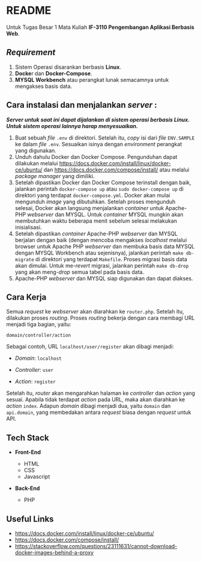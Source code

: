 # README
Untuk Tugas Besar 1 Mata Kuliah **IF-3110 Pengembangan Aplikasi Berbasis Web**.
## ***Requirement***

1. Sistem Operasi disarankan berbasis **Linux**.
2. **Docke**r dan **Docker-Compose**.
3. **MYSQL Workbench** atau perangkat lunak semacamnya untuk mengakses basis data.

## **Cara instalasi dan menjalankan *server* :**

***Server untuk saat ini dapat dijalankan di sistem operasi berbasis Linux. Untuk sistem operasi lainnya harap menyesuaikan.***

1. Buat sebuah *file* `.env` di direktori. Setelah itu, *copy* isi dari *file* `ENV.SAMPLE` ke dalam *file* `.env`. Sesuaikan isinya dengan *environment* perangkat yang digunakan.
2. Unduh dahulu Docker dan Docker Compose. Pengunduhan dapat dilakukan melalui https://docs.docker.com/install/linux/docker-ce/ubuntu/ dan https://docs.docker.com/compose/install/ atau melalui *package manager* yang dimiliki.
2. Setelah dipastikan Docker dan Docker Compose terinstall dengan baik, jalankan perintah `docker-compose up` atau `sudo docker-compose up` di direktori yang terdapat `docker-compose.yml`. Docker akan mulai mengunduh *image* yang dibutuhkan. Setelah proses mengunduh selesai, Docker akan langsung menjalankan *container* untuk Apache-PHP *webserver* dan MYSQL. Untuk *container* MYSQL mungkin akan membutuhkan waktu beberapa menit sebelum selesai melakukan inisialisasi.
3. Setelah dipastikan *container* Apache-PHP *webserver* dan MYSQL berjalan dengan baik (dengan mencoba mengakses *localhost* melalui browser untuk Apache PHP *webserver* dan membuka basis data MYSQL dengan MYSQL Workbench atau sejenisnya), jalankan perintah `make db-migrate` di direktori yang terdapat `Makefile`. Proses migrasi basis data akan dimulai. Untuk me-*revert* migrasi, jalankan perintah `make db-drop` yang akan meng-*drop* semua tabel pada basis data.
4. Apache-PHP *webserver* dan MYSQL siap digunakan dan dapat diakses.

## Cara Kerja
Semua *request* ke *webserver* akan diarahkan ke `router.php`. Setelah itu, dilakukan proses *routing*. Proses *routing* bekerja dengan cara membagi URL menjadi tiga bagian, yaitu:

`domain/controller/action`

Sebagai contoh, URL `localhost/user/register` akan dibagi menjadi:
- *Domain*: `localhost`

- *Controller*: `user`

- *Action*: `register`

Setelah itu, *router* akan mengarahkan halaman ke *controller* dan *action* yang sesuai. Apabila tidak terdapat *action* pada URL, maka akan diarahkan ke *action* `index`. Adapun *domain* dibagi menjadi dua, yaitu `domain` dan `api.domain`, yang membedakan antara *request* biasa dengan *request* untuk API.

## Tech Stack
* **Front-End**
	* HTML
	* CSS
	* Javascript
	
* **Back-End**
	* PHP

## Useful Links
* https://docs.docker.com/install/linux/docker-ce/ubuntu/
* https://docs.docker.com/compose/install/
* https://stackoverflow.com/questions/23111631/cannot-download-docker-images-behind-a-proxy